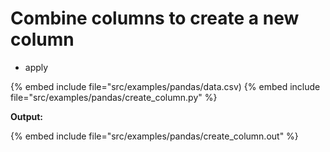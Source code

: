 # Combine columns to create a new column

* apply

{% embed include file="src/examples/pandas/data.csv)
{% embed include file="src/examples/pandas/create_column.py" %}

**Output:**

{% embed include file="src/examples/pandas/create_column.out" %}


